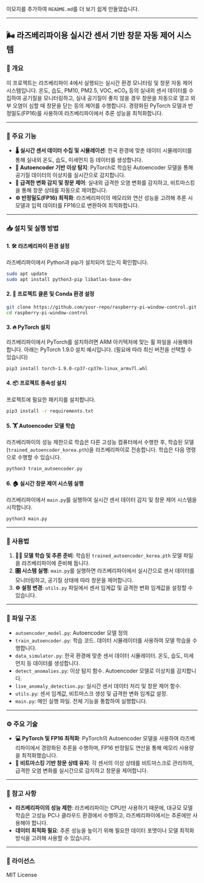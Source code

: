 이모지를 추가하여 `README.md`를 더 보기 쉽게 만들었습니다.

---

## 🌬️ 라즈베리파이용 실시간 센서 기반 창문 자동 제어 시스템

### 📝 개요

이 프로젝트는 라즈베리파이 4에서 실행되는 실시간 환경 모니터링 및 창문 자동 제어 시스템입니다. 온도, 습도, PM10, PM2.5, VOC, eCO₂ 등의 실내외 센서 데이터를 수집하여 공기질을 모니터링하고, 실내 공기질이 좋지 않을 경우 창문을 자동으로 열고 외부 오염이 심할 때 창문을 닫는 등의 제어를 수행합니다. 경량화된 PyTorch 모델과 반정밀도(FP16)를 사용하여 라즈베리파이에서 추론 성능을 최적화합니다.

---

### 🔑 주요 기능

- **🌡️ 실시간 센서 데이터 수집 및 시뮬레이션**: 한국 환경에 맞춘 데이터 시뮬레이터를 통해 실내외 온도, 습도, 미세먼지 등 데이터를 생성합니다.
- **🧠 Autoencoder 기반 이상 탐지**: PyTorch로 학습된 Autoencoder 모델을 통해 공기질 데이터의 이상치를 실시간으로 감지합니다.
- **🚪 급격한 변화 감지 및 창문 제어**: 실내외 급격한 오염 변화를 감지하고, 비트마스킹을 통해 창문 상태를 자동으로 제어합니다.
- **⚙️ 반정밀도(FP16) 최적화**: 라즈베리파이의 메모리와 연산 성능을 고려해 추론 시 모델과 입력 데이터를 FP16으로 변환하여 최적화합니다.

---

### 📥 설치 및 실행 방법

#### 1. 🛠️ 라즈베리파이 환경 설정

라즈베리파이에서 Python과 pip가 설치되어 있는지 확인합니다.

```bash
sudo apt update
sudo apt install python3-pip libatlas-base-dev
```

#### 2. 🐍 프로젝트 클론 및 Conda 환경 설정

```bash
git clone https://github.com/your-repo/raspberry-pi-window-control.git
cd raspberry-pi-window-control
```

#### 3. 🔥 PyTorch 설치

라즈베리파이에서 PyTorch를 설치하려면 ARM 아키텍처에 맞는 휠 파일을 사용해야 합니다. 아래는 PyTorch 1.9.0 설치 예시입니다. (필요에 따라 최신 버전을 선택할 수 있습니다)

```bash
pip3 install torch-1.9.0-cp37-cp37m-linux_armv7l.whl
```

#### 4. 📦 프로젝트 종속성 설치

프로젝트에 필요한 패키지를 설치합니다.

```bash
pip3 install -r requirements.txt
```

#### 5. 🏋️ Autoencoder 모델 학습

라즈베리파이의 성능 제한으로 학습은 다른 고성능 컴퓨터에서 수행한 후, 학습된 모델(`trained_autoencoder_korea.pth`)을 라즈베리파이로 전송합니다. 학습은 다음 명령으로 수행할 수 있습니다.

```bash
python3 train_autoencoder.py
```

#### 6. 🏠 실시간 창문 제어 시스템 실행

라즈베리파이에서 `main.py`를 실행하여 실시간 센서 데이터 감지 및 창문 제어 시스템을 시작합니다.

```bash
python3 main.py
```

---

### 🚀 사용법

1. **🧑‍🏫 모델 학습 및 추론 준비**: 학습된 `trained_autoencoder_korea.pth` 모델 파일을 라즈베리파이에 준비해 둡니다.
2. **🎛️ 시스템 실행**: `main.py`를 실행하면 라즈베리파이에서 실시간으로 센서 데이터를 모니터링하고, 공기질 상태에 따라 창문을 제어합니다.
3. **⚙️ 설정 변경**: `utils.py` 파일에서 센서 임계값 및 급격한 변화 임계값을 설정할 수 있습니다.

---

### 📂 파일 구조

- `autoencoder_model.py`: Autoencoder 모델 정의
- `train_autoencoder.py`: 학습 코드. 데이터 시뮬레이터를 사용하여 모델 학습을 수행합니다.
- `data_simulator.py`: 한국 환경에 맞춘 센서 데이터 시뮬레이터. 온도, 습도, 미세먼지 등 데이터를 생성합니다.
- `detect_anomalies.py`: 이상 탐지 함수. Autoencoder 모델로 이상치를 감지합니다.
- `live_anomaly_detection.py`: 실시간 센서 데이터 처리 및 창문 제어 함수.
- `utils.py`: 센서 임계값, 비트마스크 생성 및 급격한 변화 임계값 설정.
- `main.py`: 메인 실행 파일. 전체 기능을 통합하여 실행합니다.

---

### ⚙️ 주요 기술

- **💻 PyTorch 및 FP16 최적화**: PyTorch의 Autoencoder 모델을 사용하여 라즈베리파이에서 경량화된 추론을 수행하며, FP16 반정밀도 연산을 통해 메모리 사용량을 최적화했습니다.
- **🔢 비트마스킹 기반 창문 상태 유지**: 각 센서의 이상 상태를 비트마스크로 관리하여, 급격한 오염 변화를 실시간으로 감지하고 창문을 제어합니다.

---

### 🔔 참고 사항

- **라즈베리파이의 성능 제한**: 라즈베리파이는 CPU만 사용하기 때문에, 대규모 모델 학습은 고성능 PC나 클라우드 환경에서 수행하고, 라즈베리파이에서는 추론에만 사용해야 합니다.
- **데이터 최적화 필요**: 추론 성능을 높이기 위해 필요한 데이터 포맷이나 모델 최적화 방식을 고려해 사용할 수 있습니다.
  
---

### 📜 라이선스

MIT License